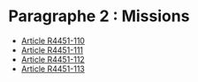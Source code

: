 # Paragraphe 2 : Missions

* [Article R4451-110](./LEGIARTI000022442134.md)
* [Article R4451-111](./LEGIARTI000022442108.md)
* [Article R4451-112](./LEGIARTI000022442118.md)
* [Article R4451-113](./LEGIARTI000022442110.md)
